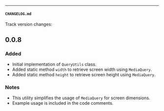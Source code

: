 
---

#### `CHANGELOG.md`
Track version changes:
## 0.0.8
### Added
- Initial implementation of `QueryUtils` class.
- Added static method `width` to retrieve screen width using `MediaQuery`.
- Added static method `height` to retrieve screen height using `MediaQuery`.

### Notes
- This utility simplifies the usage of `MediaQuery` for screen dimensions.
- Example usage is included in the code comments.
